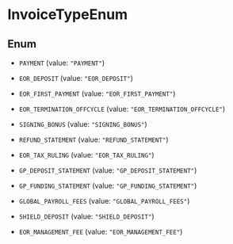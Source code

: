 

# InvoiceTypeEnum

## Enum


* `PAYMENT` (value: `"PAYMENT"`)

* `EOR_DEPOSIT` (value: `"EOR_DEPOSIT"`)

* `EOR_FIRST_PAYMENT` (value: `"EOR_FIRST_PAYMENT"`)

* `EOR_TERMINATION_OFFCYCLE` (value: `"EOR_TERMINATION_OFFCYCLE"`)

* `SIGNING_BONUS` (value: `"SIGNING_BONUS"`)

* `REFUND_STATEMENT` (value: `"REFUND_STATEMENT"`)

* `EOR_TAX_RULING` (value: `"EOR_TAX_RULING"`)

* `GP_DEPOSIT_STATEMENT` (value: `"GP_DEPOSIT_STATEMENT"`)

* `GP_FUNDING_STATEMENT` (value: `"GP_FUNDING_STATEMENT"`)

* `GLOBAL_PAYROLL_FEES` (value: `"GLOBAL_PAYROLL_FEES"`)

* `SHIELD_DEPOSIT` (value: `"SHIELD_DEPOSIT"`)

* `EOR_MANAGEMENT_FEE` (value: `"EOR_MANAGEMENT_FEE"`)



